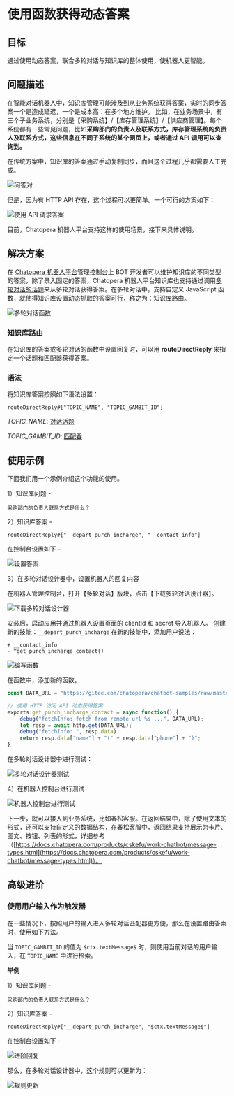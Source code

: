 # 使用函数获得动态答案

## 目标

通过使用动态答案，联合多轮对话与知识库的整体使用，使机器人更智能。

## 问题描述

在智能对话机器人中，知识库管理可能涉及到从业务系统获得答案，实时的同步答案一个是造成延迟，一个是成本高：在多个地方维护。 比如，在业务场景中，有三个子业务系统，分别是【采购系统】/【库存管理系统】/【供应商管理】。每个系统都有一些常见问题，比如**采购部门的负责人及联系方式，库存管理系统的负责人及联系方式，这些信息在不同子系统的某个网页上，或者通过 API 调用可以查询到。**

在传统方案中，知识库的答案通过手动复制同步，而且这个过程几乎都需要人工完成。

![问答对](../../../images/products/platform/QQ截图20220616155155.png)

但是，因为有 HTTP API 存在，这个过程可以更简单。一个可行的方案如下：

![使用 API 请求答案](../../../images/products/platform/QQ截图20220616155207.png)

目前，Chatopera 机器人平台支持这样的使用场景，接下来具体说明。

## 解决方案

在 [Chatopera 机器人平台](https://bot.chatopera.com/)管理控制台上 BOT 开发者可以维护知识库的不同类型的答案，除了录入固定的答案，Chatopera 机器人平台知识库也支持通过调用[多轮对话的话题](https://docs.chatopera.com/products/chatbot-platform/explanations/query.html)来从多轮对话获得答案。在多轮对话中，支持自定义 JavaScript 函数，就使得知识库设置动态抓取的答案可行，称之为：知识库路由。

![多轮对话函数](../../../images/products/platform/QQ截图20220616155220.png)

### 知识库路由

在知识库的答案或多轮对话的函数中设置回复时，可以用 **routeDirectReply** 来指定一个话题和匹配器获得答案。

### 语法

将知识库答案按照如下语法设置：

```语法
routeDirectReply#["TOPIC_NAME", "TOPIC_GAMBIT_ID"]
```

_TOPIC_NAME_: [对话话题](https://docs.chatopera.com/products/chatbot-platform/references/glossary.html#对话话题)

_TOPIC_GAMBIT_ID_: [匹配器](https://docs.chatopera.com/products/chatbot-platform/references/glossary.html#匹配器)

## 使用示例

下面我们用一个示例介绍这个功能的使用。

1）知识库问题 -

```语法
采购部门的负责人联系方式是什么？
```

2）知识库答案 -

```语法
routeDirectReply#["__depart_purch_incharge", "__contact_info"]
```

在控制台设置如下 -

![设置答案](../../../images/products/platform/QQ截图20220616155315.png)

3）在多轮对话设计器中，设置机器人的回复内容

在机器人管理控制台，打开【多轮对话】版块，点击【下载多轮对话设计器】。

![下载多轮对话设计器](../../../images/products/platform/QQ截图20220616155328.png)

安装后，启动应用并通过机器人设置页面的 clientId 和 secret 导入机器人。
创建新的技能：`__depart_purch_incharge`
在新的技能中，添加用户说法：

```语法
+ __contact_info
- ^get_purch_incharge_contact()
```

![编写函数](../../../images/products/platform/QQ截图20220616155346.png)

在函数中，添加新的函数。

```JavaScript
const DATA_URL = "https://gitee.com/chatopera/chatbot-samples/raw/master/assets/demo-contact.json"

// 使用 HTTP 访问 API 动态获得答案
exports.get_purch_incharge_contact = async function() {
    debug("fetchInfo: fetch from remote url %s ...", DATA_URL);
    let resp = await http.get(DATA_URL);
    debug("fetchInfo: ", resp.data)
    return resp.data["name"] + "(" + resp.data["phone"] + ")";
}
```

在多轮对话设计器中进行测试：

![多轮对话设计器测试](../../../images/products/platform/QQ截图20220616155420.png)

4）在机器人控制台进行测试

![机器人控制台进行测试](../../../images/products/platform/QQ截图20220616155438.png)

下一步，就可以接入到业务系统，比如春松客服。在返回结果中，除了使用文本的形式，还可以支持自定义的数据结构，在春松客服中，返回结果支持展示为卡片、图文、按钮、列表的形式，详细参考（[https://docs.chatopera.com/products/cskefu/work-chatbot/message-types.html](https://docs.chatopera.com/products/cskefu/work-chatbot/message-types.html)）。

## 高级进阶

### 使用用户输入作为触发器

在一些情况下，按照用户的输入进入多轮对话匹配器更方便，那么在设置路由答案时，使用如下方法。

当 `TOPIC_GAMBIT_ID` 的值为 `$ctx.textMessage$` 时，则使用当前对话的用户输入，在 `TOPIC_NAME` 中进行检索。

**举例**

1）知识库问题 -

```
采购部门的负责人联系方式是什么？
```

2）知识库答案 -

```语法
routeDirectReply#["__depart_purch_incharge", "$ctx.textMessage$"]
```

在控制台设置如下 -

![进阶回复](../../../images/products/platform/QQ截图20220616155455.png)

那么，在多轮对话设计器中，这个规则可以更新为：

![规则更新](../../../images/products/platform/QQ截图20220616155505.png)
